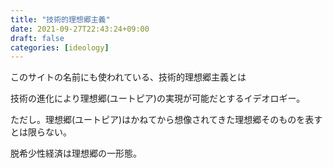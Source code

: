 ```yaml
---
title: "技術的理想郷主義"
date: 2021-09-27T22:43:24+09:00
draft: false
categories: [ideology]
---
```


このサイトの名前にも使われている、技術的理想郷主義とは

技術の進化により理想郷(ユートピア)の実現が可能だとするイデオロギー。

ただし。理想郷(ユートピア)はかねてから想像されてきた理想郷そのものを表すとは限らない。

脱希少性経済は理想郷の一形態。
